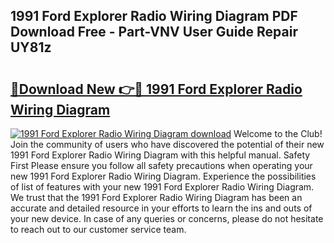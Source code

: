 ## 1991 Ford Explorer Radio Wiring Diagram PDF Download Free - Part-VNV User Guide Repair UY81z

# <h2><a href="http://dfrzkng.blite.top/?on=1991+Ford+Explorer+Radio+Wiring+Diagram">🔗Download New 👉🔴 1991 Ford Explorer Radio Wiring Diagram</a></h2>

[![1991 Ford Explorer Radio Wiring Diagram download](https://i.imgur.com/lujVjoI.png)](http://dfrzkng.blite.top/?on=1991+Ford+Explorer+Radio+Wiring+Diagram)
Welcome to the Club! Join the community of users who have discovered the potential of their new 1991 Ford Explorer Radio Wiring Diagram with this helpful manual. Safety First Please ensure you follow all safety precautions when operating your new 1991 Ford Explorer Radio Wiring Diagram. Experience the possibilities of list of features with your new 1991 Ford Explorer Radio Wiring Diagram. We trust that the 1991 Ford Explorer Radio Wiring Diagram has been an accurate and detailed resource in your efforts to learn the ins and outs of your new device. In case of any queries or concerns, please do not hesitate to reach out to our customer service team.
